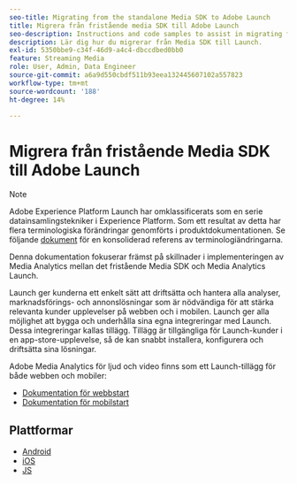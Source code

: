 ```yaml
---
seo-title: Migrating from the standalone Media SDK to Adobe Launch
title: Migrera från fristående media SDK till Adobe Launch
seo-description: Instructions and code samples to assist in migrating from the Media SDK to Launch.
description: Lär dig hur du migrerar från Media SDK till Launch.
exl-id: 5350bbe9-c34f-46d9-a4c4-dbccdbed0bb0
feature: Streaming Media
role: User, Admin, Data Engineer
source-git-commit: a6a9d550cbdf511b93eea132445607102a557823
workflow-type: tm+mt
source-wordcount: '188'
ht-degree: 14%

---
```


# Migrera från fristående Media SDK till Adobe Launch

>[!NOTE]
>Adobe Experience Platform Launch har omklassificerats som en serie datainsamlingstekniker i Experience Platform. Som ett resultat av detta har flera terminologiska förändringar genomförts i produktdokumentationen. Se följande [dokument](https://experienceleague.adobe.com/docs/experience-platform/tags/term-updates.html?lang=en) för en konsoliderad referens av terminologiändringarna.

Denna dokumentation fokuserar främst på skillnader i implementeringen av Media Analytics
mellan det fristående Media SDK och Media Analytics Launch.

Launch ger kunderna ett enkelt sätt att driftsätta och hantera alla analyser,
marknadsförings- och annonslösningar som är nödvändiga för att stärka relevanta kunder
upplevelser på webben och i mobilen. Launch ger alla möjlighet att bygga och underhålla
sina egna integreringar med Launch. Dessa integreringar kallas tillägg.
Tillägg är tillgängliga för Launch-kunder i en app-store-upplevelse, så de
kan snabbt installera, konfigurera och driftsätta sina lösningar.

Adobe Media Analytics för ljud och video finns som ett Launch-tillägg för både webben och mobiler:

* [Dokumentation för webbstart](https://experienceleague.adobe.com/docs/experience-platform/tags/extensions/adobe/media-analytics/overview.html)
* [Dokumentation för mobilstart](https://developer.adobe.com/client-sdks/documentation/adobe-media-analytics/)

## Plattformar

* [Android](/help/legacy/sdk-to-launch/sdk-to-launch-migration-platforms/sdk-to-launch-migration-android.md)
* [iOS](/help/legacy/sdk-to-launch/sdk-to-launch-migration-platforms/sdk-to-launch-migration-ios.md)
* [JS](/help/legacy/sdk-to-launch/sdk-to-launch-migration-platforms/sdk-to-launch-migration-js.md)
